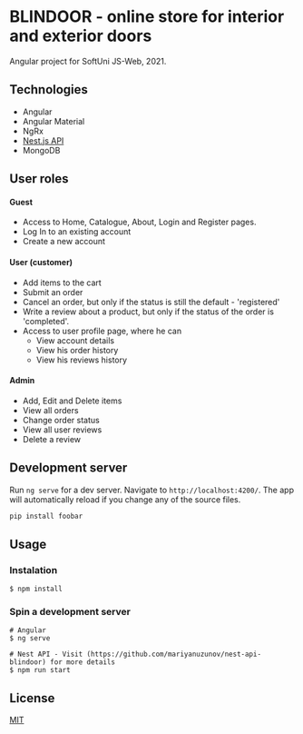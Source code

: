 # BLINDOOR - online store for interior and exterior doors

Angular project for SoftUni JS-Web, 2021.

## Technologies

- Angular
- Angular Material
- NgRx
- [Nest.js API](https://github.com/mariyanuzunov/nest-api-blindoor)
- MongoDB

## User roles

#### Guest

- Access to Home, Catalogue, About, Login and Register pages.
- Log In to an existing account
- Create a new account

#### User (customer)

- Add items to the cart
- Submit an order
- Cancel an order, but only if the status is still the default - 'registered'
- Write a review about a product, but only if the status of the order is 'completed'.
- Access to user profile page, where he can
  - View account details
  - View his order history
  - View his reviews history

#### Admin

- Add, Edit and Delete items
- View all orders
- Change order status
- View all user reviews
- Delete a review

## Development server

Run `ng serve` for a dev server. Navigate to `http://localhost:4200/`. The app will automatically reload if you change any of the source files.

```bash
pip install foobar
```

## Usage

### Instalation

`$ npm install`

### Spin a development server

```
# Angular
$ ng serve

# Nest API - Visit (https://github.com/mariyanuzunov/nest-api-blindoor) for more details
$ npm run start
```

## License

[MIT](https://choosealicense.com/licenses/mit/)
